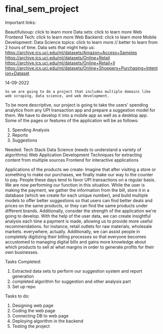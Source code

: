 # final_sem_project
Important links:

Beautifulsoup: click to learn more 
Data sets: click to learn more 
Web Frontend Tech: click to learn more
Web Backend: click to learn more
Mobile Development:
Data Science topics: click to learn more // better to learn from 2 hours of time. 
Data sets that might help us: 
https://archive.ics.uci.edu/ml/datasets/Amazon+Access+Samples
https://archive.ics.uci.edu/ml/datasets/Online+Retail
https://archive.ics.uci.edu/ml/datasets/Online+Retail+II
https://archive.ics.uci.edu/ml/datasets/Online+Shoppers+Purchasing+Intention+Dataset


14-09-2022

	So we are going to do a project that includes multiple domains like web scraping, data science, and web development.

To be more descriptive, our project is going to take the users' spending analytics from any UPI transaction app and prepare a suggestion model for them. We have to develop it into a mobile app as well as a desktop app.
Some of the pages or features of the application will be as follows:
1. Spending Analysis 
2. Reports 
3. Suggestions 

Needed: Tech Stack
Data Science (needs to understand a variety of algorithms)
Web Application Development
Techniques for extracting content from multiple sources
Frontend for interactive applications


Applications of the products we create:
Imagine that after visiting a store or something to make our purchases, we finally make our way to the counter to pay. People these days tend to favor UPI transactions on a regular basis. We are now performing our function in this situation. While the user is making the payment, we gather the information from the bill, store it in a database (which we create for each unique number), and build multiple models to offer better suggestions so that users can find better deals and prices on the same products, or they can find the same products under different brands. 
Additionally, consider the strength of the application we're going to develop. With the help of the user data, we can create insightful analysis each time a payment is made, allowing us to provide more useful recommendations. for instance, retail outlets for raw materials, wholesale markets. everywhere, actually. Additionally, we can assist people in completely digitizing their billing processes so that everyone becomes accustomed to managing digital bills and gains more knowledge about which products to sell at what margins in order to generate profits for their own businesses.


Tasks Completed:
1. Extracted data sets to perform our suggestion system and report generation
2. completed algorithm for suggestion and other analysis part
3. Set up repo

Tasks to do:
1. Designing web page 
2. Coding the web page
3. Connecting DB to web page
4. Deploying algorithm in the backend
5. Testing the project





 


